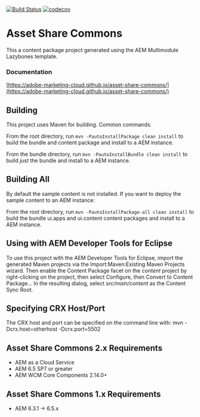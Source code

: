 [![Build Status](https://travis-ci.org/Adobe-Marketing-Cloud/asset-share-commons.svg?branch=develop)](https://travis-ci.org/Adobe-Marketing-Cloud/asset-share-commons)
[![codecov](https://codecov.io/gh/Adobe-Marketing-Cloud/asset-share-commons/branch/develop/graph/badge.svg)](https://codecov.io/gh/Adobe-Marketing-Cloud/asset-share-commons)
# Asset Share Commons

This a content package project generated using the AEM Multimodule Lazybones template.

### Documentation

[https://adobe-marketing-cloud.github.io/asset-share-commons/](https://adobe-marketing-cloud.github.io/asset-share-commons/)

## Building

This project uses Maven for building. Common commands:

From the root directory, run ``mvn -PautoInstallPackage clean install`` to build the bundle and content package and install to a AEM instance.

From the bundle directory, run ``mvn -PautoInstallBundle clean install`` to build *just* the bundle and install to a AEM instance.

## Building All

By default the sample content is not installed. If you want to deploy the sample content to an AEM instance:

From the root directory, run ``mvn -PautoInstallPackage-all clean install`` to build the bundle ui.apps and ui.content content packages and install to a AEM instance.

## Using with AEM Developer Tools for Eclipse

To use this project with the AEM Developer Tools for Eclipse, import the generated Maven projects via the Import:Maven:Existing Maven Projects wizard. Then enable the Content Package facet on the _content_ project by right-clicking on the project, then select Configure, then Convert to Content Package... In the resulting dialog, select _src/main/content_ as the Content Sync Root.

## Specifying CRX Host/Port

The CRX host and port can be specified on the command line with:
mvn -Dcrx.host=otherhost -Dcrx.port=5502 <goals>


## Asset Share Commons 2.x Requirements

* AEM as a Cloud Service 
* AEM 6.5 SP7 or greater
* AEM WCM Core Components 2.14.0+

## Asset Share Commons 1.x Requirements

* AEM 6.3.1 -> 6.5.x


